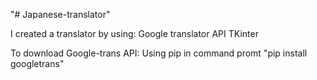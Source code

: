 "# Japanese-translator" 

 I created a translator by using:
 Google translator API
 TKinter 

 To download Google-trans API:
 Using pip in command promt
 "pip install googletrans"
